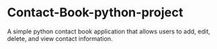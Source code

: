 # Contact-Book-python-project
A simple python contact book application that allows users to add, edit, delete, and view contact information.
